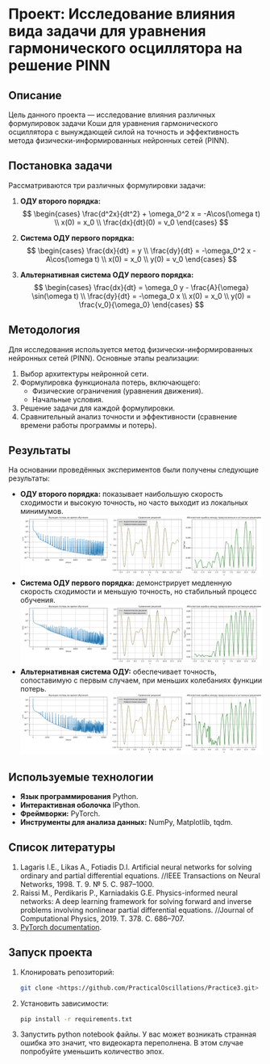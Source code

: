 # Проект: Исследование влияния вида задачи для уравнения гармонического осциллятора на решение PINN

## Описание
Цель данного проекта — исследование влияния различных формулировок задачи Коши для уравнения гармонического осциллятора с вынуждающей силой на точность и эффективность метода физически-информированных нейронных сетей (PINN).

## Постановка задачи
Рассматриваются три различных формулировки задачи:

1. **ОДУ второго порядка:**
   $$
   \begin{cases}
   \frac{d^2x}{dt^2} + \omega_0^2 x = -A\cos(\omega t) \\
   x(0) = x_0 \\
   \frac{dx}{dt}(0) = v_0
   \end{cases}
   $$

2. **Система ОДУ первого порядка:**
   $$
   \begin{cases}
   \frac{dx}{dt} = y \\
   \frac{dy}{dt} = -\omega_0^2 x - A\cos(\omega t) \\
   x(0) = x_0 \\
   y(0) = v_0
   \end{cases}
   $$

3. **Альтернативная система ОДУ первого порядка:**
   $$
   \begin{cases}
   \frac{dx}{dt} = \omega_0 y - \frac{A}{\omega} \sin(\omega t) \\
   \frac{dy}{dt} = -\omega_0 x \\
   x(0) = x_0 \\
   y(0) = \frac{v_0}{\omega_0}
   \end{cases}
   $$

## Методология
Для исследования используется метод физически-информированных нейронных сетей (PINN). Основные этапы реализации:

1. Выбор архитектуры нейронной сети.
2. Формулировка функционала потерь, включающего:
   - Физические ограничения (уравнения движения).
   - Начальные условия.
3. Решение задачи для каждой формулировки.
4. Сравнительный анализ точности и эффективности (сравнение времени работы программы и потерь).

## Результаты
На основании проведённых экспериментов были получены следующие результаты:

- **ОДУ второго порядка:** показывает наибольшую скорость сходимости и высокую точность, но часто выходит из локальных минимумов. ![Loss_ODE_of_the_second_order](images/Loss&x_ODE_of_the_second_order.png)
- **Система ОДУ первого порядка:** демонстрирует медленную скорость сходимости и меньшую точность, но стабильный процесс обучения. ![Loss_ODE_of_the_first_order](images/Loss&x_ODE_of_the_first_order.png)
- **Альтернативная система ОДУ:** обеспечивает точность, сопоставимую с первым случаем, при меньших колебаниях функции потерь. ![Loss_alt_ODE](images/Loss&x_alt_ODE.png)

## Используемые технологии
- **Язык программирования** Python.
- **Интерактивная оболочка** IPython.
- **Фреймворки:** PyTorch.
- **Инструменты для анализа данных:** NumPy, Matplotlib, tqdm.

## Список литературы
1. Lagaris I.E., Likas A., Fotiadis D.I. Artificial neural networks for solving ordinary and partial differential equations. //IEEE Transactions on Neural Networks, 1998. T. 9. № 5. С. 987–1000.
2. Raissi M., Perdikaris P., Karniadakis G.E. Physics-informed neural networks: A deep learning framework for solving forward and inverse problems involving nonlinear partial differential equations. //Journal of Computational Physics, 2019. T. 378. С. 686–707.
3. [PyTorch documentation](https://pytorch.org/docs/stable/index.html).

## Запуск проекта

1. Клонировать репозиторий:
   ```bash
   git clone <https://github.com/PracticalOscillations/Practice3.git>
   ```
2. Установить зависимости:
   ```bash
   pip install -r requirements.txt
   ```
3. Запустить python notebook файлы. У вас может возникать странная ошибка это значит, что видеокарта переполнена. В этом случае попробуйте уменьшить количество эпох.